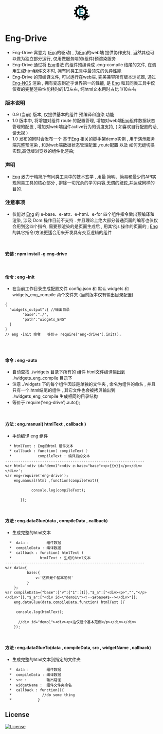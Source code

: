 <div align=center><img width="50" height="50" src="https://github.com/343830384/Eng/blob/master/img/80.png"/></div>

# Eng-Drive

   * Eng-Drive 寓意为  ([Eng](https://github.com/343830384/Eng)的驱动) , 为[Eng](https://github.com/343830384/Eng)的web端 提供协作支持, 当然其也可以做为独立部分运行, 仅用做服务端的(组件)预渲染服务
   * Eng-Drive 通过将 [Eng](https://github.com/343830384/Eng)语法 的组件预编译成 .eng-compile 结尾的文件, 在调用生成html组件文本时, 拥有同类工具中最领先的优异性能
   * Eng-Drive 的预编译文件, 可以运行在web端, 完美兼容所有版本浏览器, 通过 [Eng-NOS](https://github.com/343830384/Eng-NOS) 渲染 , 拥有变态到近乎世界第一的性能, 是 [Eng](https://github.com/343830384/Eng) 和其同类工具中佼佼者的完整渲染性能耗时的1/3左右, 纯html文本用时占比 1/10左右

### 版本说明

   * 0.9 (当前) 版本, 仅提供基本的组件 预编译和渲染 功能
   * 1.0 版本中, 将增加对组件 route 的配置管理, 增加对web端[Eng](https://github.com/343830384/Eng)组件数据状态管理的配置 , 增加对web端组件active行为的调度支持, ( 如喜欢自行配置的话,请无视 )
   * 1.0 发布的同时会发布一个 基于[Eng](https://github.com/343830384/Eng) 相关的脚手架demo实例 , 用于演示服务端完整预渲染 , 和对web端数据状态管理配置 ,route配置  以及 如何无缝切换实现,高低版浏览器的组件化渲染;

### 声明

   * [Eng](https://github.com/343830384/Eng) 致力于精简所有同类工具中的技术玄学 , 用最 简明、简易和最少的API实现同类工具的核心部分 , 摒除一切冗余的学习内容,无谓的蹉跎,并达成同样的目的.
    
### 注意事项
 
   * 仅能对 [Eng](https://github.com/343830384/Eng) 的 e-base、e-attr、e-html、e-for 四个组件指令做出预编译和渲染, 涉及 Dom 操作目前不支持 . 并且理论上绝大部分普通页面的编写也仅仅会用到这四个指令,  需要预渲染的是页面生成后 , 用其它js 操作的页面的 ;  [Eng](https://github.com/343830384/Eng) 的其它指令/方法更适合用来开发具有交互逻辑的组件  

<br>

#### 安装 :   npm install -g eng-drive 

<br>

#### 命令 :  eng -init
   * 在当前工作目录生成配置文件 config.json 和  默认 widgets 和 widgets_eng_compile 两个文件夹 (当前版本仅有输出目录配置) 
```
{
  "widgets_output":{ //输出目录
        "base":"./",
        "path":"widgets_ENG"
  }
}
// eng -init 命令   等价于 require('eng-drive').init();
   
```

<br>

#### 命令 :  eng -auto
   * 自动查找  ./widgets 目录下所有的 组件 html文件编译输出到 ./widgets_eng_compile 目录下
   * 注意 ./widgets 下的每个组件因该是单独的文件夹 , 命名为组件的命名 , 并且只有一个.html结尾的组件 , 其它文件也会被拷贝输出到 ./widgets_eng_compile 生成相同的目录结构 
   * 等价于 require('eng-drive').auto();
   
<br>

#### 方法 :  eng.manual( htmlText , callback )
   * 手动编译 eng 组件
```
  * htmlText : Eng的html 组件文本
  * callback : function( compileText )
  *            compileText : 编译后的文本
----------------------------------------------------------------  
var html='<div id="demo1"><div e-base="base"><p>{{v}}</p></div></div>';
var eng=require('eng-drive');
    eng.manual(html ,function(compileText){
    
	        console.log(compileText); 
	        
	   }); 
```

<br>

#### 方法 :  eng.dataGlue(data , compileData , callback)
   * 生成完整的html文本
```
  *  data :        组件数据
  *  compileData : 编译数据
  *  callback : function( htmlText )
  *             htmlText : 生成的html文本             
----------------------------------------------------------------  
var data={
	      base:{
	      	  v:'这仅是个基本范例' 
	      }
    };   
var compileData={"base":{"v":{"1":[1]},"$_a":["<div><p>","","</p></div>"]},"$_a":["<div id=\"demo1\"><!--$#base#$--></div>"]};   
    eng.dataGlue(data,compileData,function( htmlText ){
				
     console.log(htmlText);
					   
      //div id="demo1"><div><p>这仅是个基本范例</p></div></div>
    });   
``` 
 
<br>

#### 方法 :  eng.dataGlueTo(data , compileData, src , widgetName , callback)
   * 生成完整的html文本到指定的文件夹
```
  *  data :        组件数据
  *  compileData : 编译数据
  *  src :         输出路径   
  *  widgetName :  组件文件夹命名
  *  callback : function(){
  *              //do some thing 
  *            }           
```  
 
 
 
 
 
 
 
 
## License

[![License](http://img.shields.io/badge/license-APACHE2-blue.svg)](LICENSE.txt)  
   